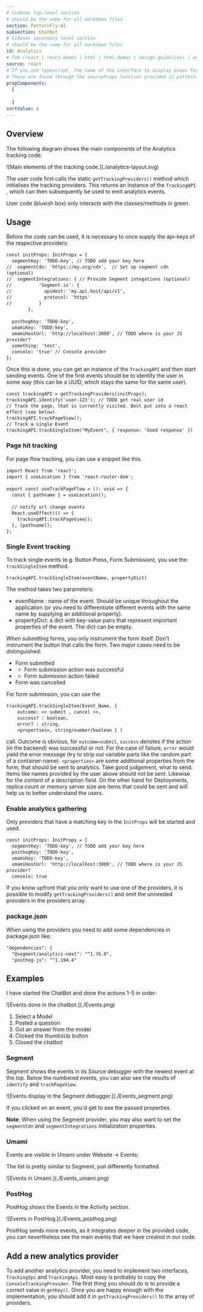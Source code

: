 ```yaml
---
# Sidenav top-level section
# should be the same for all markdown files
section: PatternFly-AI
subsection: ChatBot
# Sidenav secondary level section
# should be the same for all markdown files
id: Analytics
# Tab (react | react-demos | html | html-demos | design-guidelines | accessibility)
source: react
# If you use typescript, the name of the interface to display props for
# These are found through the sourceProps function provided in patternfly-docs.source.js
propComponents:
  [
    
  ]
sortValue: 4
---
```


## Overview

The following diagram shows the main components of the Analytics tracking code:

<div class="ws-docs-content-img">
![Main elements of the tracking code.](./analytics-layout.svg)
</div>

The user code first calls the static `getTrackingProviders()` method which initialises the tracking providers.
This returns an instance of the `TrackingAPI` , which can then subsequently be used to emit analytics events. 

User code (blueish box) only interacts with the classes/methods in green.

## Usage

Before the code can be used, it is necessary to once supply the api-keys of the respective providers:
```nolive
const initProps: InitProps = {
  segmentKey: 'TODO-key', // TODO add your key here
//  segmentCdn: 'https://my.org/cdn',  // Set up segment cdn (optional)
//  segmentIntegrations: { // Provide Segment integations (optional)
//          'Segment.io': {
//            apiHost: 'my.api.host/api/v1',
//            protocol: 'https'
//          }
        },
  
  posthogKey: 'TODO-key',
  umamiKey: 'TODO-key',
  umamiHostUrl: 'http://localhost:3000', // TODO where is your JS provider?
  something: 'test',
  console: 'true' // Console provider
};
```

Once this is done, you can get an instance of the `TrackingAPI` and then start sending events.
One of the first events should be to identify the user in some way (this can be a UUID, which stays the same for the same user).



```nolive
const trackingAPI = getTrackingProviders(initProps);
trackingAPI.identify('user-123'); // TODO get real user id
// Track the page, that is currently visited. Best put into a react effect (see below)
trackingAPI.trackPageView();
// Track a single Event
trackingAPI.trackSingleItem("MyEvent", { response: 'Good response' })
```

### Page hit tracking

For page flow tracking, you can use a snippet like this.

```nolive
import React from 'react';
import { useLocation } from 'react-router-dom';

export const useTrackPageFlow = (): void => {
  const { pathname } = useLocation();

  // notify url change events
  React.useEffect(() => {
    trackingAPI.trackPageView();
  }, [pathname]);
};
```

### Single Event tracking

To track single events (e.g. Button Press, Form Submission), you use the `trackSingleItem` method.

```nolive
trackingAPI.trackSingleItem(eventName, propertyDict)
```

The method takes two parameters:

* eventName : name of the event. Should be unique throughout the application (or you need to differentiate different events with the same name by supplying an additional property).
* propertyDict: a dict with key-value pairs that represent important properties of the event. The dict can be empty.

When submitting forms, you only instrument the form itself. Don't instrument the button that calls the form.
Two major cases need to be distinguished:

* Form submitted
* * Form submission action was successful
* * Form submission action failed
* Form was cancelled

For form submission, you can use the 
```nolive
trackingAPI.trackSingleItem(Event_Name, {
    outcome: << submit , cancel >>,
    success? : boolean,
    error? : string,
    <properties>, string/number/boolean } )
```

call. Outcome is obvious, for `outcome=submit`, `success` denotes if the action (in the backend) was successful or not.
For the case of failure, `error` would yield the error message (try to strip out variable parts like the random part of a container-name).
`<properties>` are some additional properties from the form, that should be sent to analytics. 
Take good judgement, what to send. 
Items like names provided by the user above should not be sent. 
Likewise for the content of a description field. 
On the other hand for Deployments, replica count or memory server size are items that could be sent and will help us to better understand the users.


### Enable analytics gathering

Only providers that have a matching key in the `InitProps` will be started and used.

```nolive
const initProps: InitProps = {
  segmentKey: 'TODO-key', // TODO add your key here
  posthogKey: 'TODO-key',
  umamiKey: 'TODO-key',
  umamiHostUrl: 'http://localhost:3000', // TODO where is your JS provider?
  console: true
```

If you know upfront that you only want to use one of the providers, it is possible to modify
`getTrackingProviders()` and omit the unneeded providers in the providers array. 

### package.json

When using the providers you need to add some dependencies in package.json like:

```nolive
"dependencies": {
  "@segment/analytics-next": "^1.76.0",
  "posthog-js": "^1.194.4"
```

## Examples

I have started the ChatBot and done the actions 1-5 in order:

<div class="ws-docs-content-img">
![Events done in the chatbot.](./Events.png)
</div>

1. Select a Model
2. Posted a question 
3. Got an answer from the model
4. Clicked the thumbsUp button
5. Closed the chatbot

### Segment

Segment shows the events in its Source debugger with the newest event at the top.
Below the numbered events, you can also see the results of `identify` and `trackPageView`.

<div class="ws-docs-content-img">
![Events display in the Segment debugger.](./Events_segment.png)
</div>

If you clicked on an event, you'd get to see the passed properties.

**Note**: When using the Segment provider, you may also want to set the 
`segmentCdn` and `segmentIntegrations` initialization properties.

### Umami

Events are visible in Umami under Website -> Events:

The list is pretty similar to Segment, just differently formatted.

<div class="ws-docs-content-img">
![Events in Umami.](./Events_umami.png)
</div>

### PostHog

PostHog shows the Events in the Activity section. 

<div class="ws-docs-content-img">
![Events in PostHog.](./Events_posthog.png)
</div>

PostHog sends more events, as it integrates deeper in the provided code,
you can nevertheless see the main events that we have created in our code.


## Add a new analytics provider

To add another analytics provider, you need to implement two interfaces, `TrackingSpi` and `TrackingApi`. 
Most easy is probably to copy the `ConsoleTrackingProvider`. 
The first thing you should do is to provide a correct value in `getKey()`.
Once you are happy enough with the implementation, you should add it in `getTrackingProviders()` to the array of providers.



